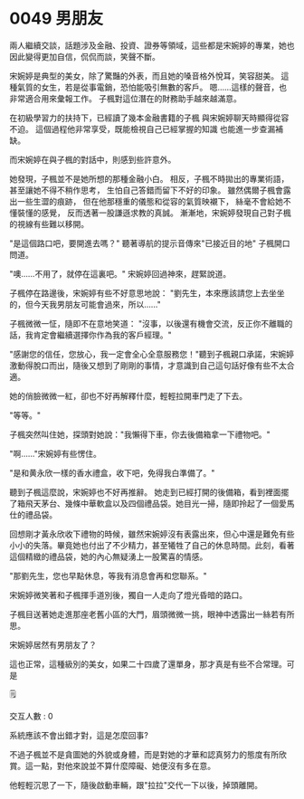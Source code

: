 # 0049 男朋友

兩人繼續交談，話題涉及金融、投資、證券等領域，這些都是宋婉婷的專業，她也因此變得更加自信，侃侃而談，笑聲不斷。

宋婉婷是典型的美女，除了驚豔的外表，而且她的嗓音格外悅耳，笑容甜美。
這種氣質的女生，若是從事電銷，恐怕能吸引無數的客戶。
嗯……這樣的聲音，也非常適合用來彙報工作。
子楓對這位潛在的財務助手越來越滿意。

在初級學習力的扶持下，已經讀了幾本金融書籍的子楓
與宋婉婷聊天時顯得從容不迫。
這個過程他非常享受，既能檢視自己已經掌握的知識
也能進一步查漏補缺。

而宋婉婷在與子楓的對話中，則感到些許意外。

她發現，子楓並不是她所想的那種金融小白。
相反，子楓不時拋出的專業術語，甚至讓她不得不稍作思考，
生怕自己答錯而留下不好的印象。
雖然偶爾子楓會露出一些生澀的痕跡，
但在他那穩重的儀態和從容的氣質映襯下，
絲毫不會給她不懂裝懂的感覺，
反而透著一股謙遜求教的真誠。
漸漸地，宋婉婷發現自己對子楓的視線有些難以移開。

"是這個路口吧，要開進去嗎？"
聽著導航的提示音傳來"已接近目的地"
子楓開口問道。

"噢……不用了，就停在這裏吧。"
宋婉婷回過神來，趕緊說道。

子楓停在路邊後，宋婉婷有些不好意思地說：
"劉先生，本來應該請您上去坐坐的，但今天我男朋友可能會過來，所以……"

子楓微微一怔，隨即不在意地笑道：
"沒事，以後還有機會交流，反正你不離職的話，我肯定會繼續選擇你作為我的客戶經理。"

"感謝您的信任，您放心，我一定會全心全意服務您！"聽到子楓親口承諾，宋婉婷激動得脫口而出，隨後又想到了剛剛的事情，才意識到自己這句話好像有些不太合適。

她的俏臉微微一紅，卻也不好再解釋什麼，輕輕拉開車門走了下去。

"等等。"

子楓突然叫住她，探頭對她說："我懶得下車，你去後備箱拿一下禮物吧。"

"啊……"宋婉婷有些愣住。

"是和黄永欣一樣的香水禮盒，收下吧，免得我白準備了。"

聽到子楓這麼說，宋婉婷也不好再推辭。
她走到已經打開的後備箱，看到裡面擺了箱飛天茅台、幾條中華軟盒以及四個禮品袋。她目光一掃，隨即拎起了一個愛馬仕的禮品袋。

回想剛才黃永欣收下禮物的時候，雖然宋婉婷沒有表露出來，但心中還是難免有些小小的失落。畢竟她也付出了不少精力，甚至犧牲了自己的休息時間。此刻，看著這個精緻的禮品袋，她的內心無疑湧上一股驚喜的情感。

"那劉先生，您也早點休息，等我有消息會再和您聯系。"

宋婉婷微笑著和子楓揮手道別後，獨自一人走向了燈光昏暗的路口。

子楓目送著她走進那座老舊小區的大門，眉頭微微一挑，眼神中透露出一絲若有所思。

宋婉婷居然有男朋友了？

這也正常，這種級別的美女，如果二十四歲了還單身，那才真是有些不合常理。可是

<aside>
🗒️

交互人數 : 0

</aside>

系統應該不會出錯才對，這是怎麼回事?

不過子楓並不是貪圖她的外貌或身體，而是對她的才華和認真努力的態度有所欣賞。這一點，對他來說並不算什麼障礙、她便沒有多在意。

他輕輕沉思了一下，隨後啟動車輛，跟"拉拉"交代一下以後，掉頭離開。